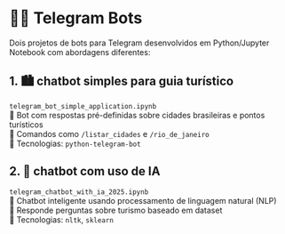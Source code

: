 # 🤖✨ Telegram Bots

Dois projetos de bots para Telegram desenvolvidos em Python/Jupyter Notebook com abordagens diferentes:

## 1. 🏙️ **chatbot simples para guia turístico**  
`telegram_bot_simple_application.ipynb`  
🔹 Bot com respostas pré-definidas sobre cidades brasileiras e pontos turísticos  
🔹 Comandos como `/listar_cidades` e `/rio_de_janeiro`  
🔹 Tecnologias: `python-telegram-bot`

## 2. 🧠 **chatbot com uso de IA**  
`telegram_chatbot_with_ia_2025.ipynb`  
🔹 Chatbot inteligente usando processamento de linguagem natural (NLP)  
🔹 Responde perguntas sobre turismo baseado em dataset  
🔹 Tecnologias: `nltk`, `sklearn`
